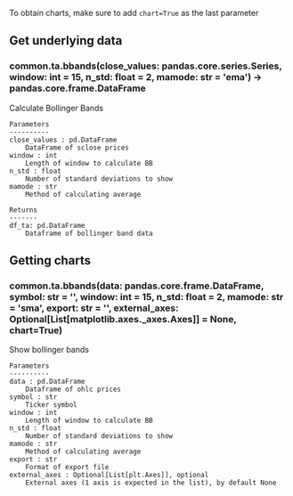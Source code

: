 To obtain charts, make sure to add `chart=True` as the last parameter

## Get underlying data 
### common.ta.bbands(close_values: pandas.core.series.Series, window: int = 15, n_std: float = 2, mamode: str = 'ema') -> pandas.core.frame.DataFrame

Calculate Bollinger Bands

    Parameters
    ----------
    close_values : pd.DataFrame
        DataFrame of sclose prices
    window : int
        Length of window to calculate BB
    n_std : float
        Number of standard deviations to show
    mamode : str
        Method of calculating average

    Returns
    -------
    df_ta: pd.DataFrame
        Dataframe of bollinger band data

## Getting charts 
### common.ta.bbands(data: pandas.core.frame.DataFrame, symbol: str = '', window: int = 15, n_std: float = 2, mamode: str = 'sma', export: str = '', external_axes: Optional[List[matplotlib.axes._axes.Axes]] = None, chart=True)

Show bollinger bands

    Parameters
    ----------
    data : pd.DataFrame
        Dataframe of ohlc prices
    symbol : str
        Ticker symbol
    window : int
        Length of window to calculate BB
    n_std : float
        Number of standard deviations to show
    mamode : str
        Method of calculating average
    export : str
        Format of export file
    external_axes : Optional[List[plt.Axes]], optional
        External axes (1 axis is expected in the list), by default None
